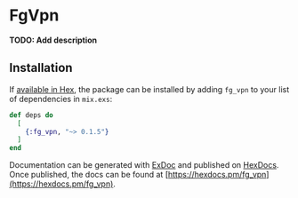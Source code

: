 # FgVpn

**TODO: Add description**

## Installation

If [available in Hex](https://hex.pm/docs/publish), the package can be installed
by adding `fg_vpn` to your list of dependencies in `mix.exs`:

```elixir
def deps do
  [
    {:fg_vpn, "~> 0.1.5"}
  ]
end
```

Documentation can be generated with [ExDoc](https://github.com/elixir-lang/ex_doc)
and published on [HexDocs](https://hexdocs.pm). Once published, the docs can
be found at [https://hexdocs.pm/fg_vpn](https://hexdocs.pm/fg_vpn).

